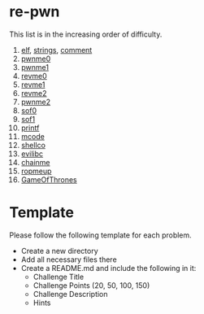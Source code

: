 # re-pwn

This list is in the increasing order of difficulty.

1. [elf](./elf), [strings](./strings), [comment](./comment)
2. [pwnme0](./pwnme0) 
3. [pwnme1](./pwnme1)
4. [revme0](./revme0)
5. [revme1](./revme1)
6. [revme2](./revme2)
7. [pwnme2](./pwnme2)
8. [sof0](./sof0)
9. [sof1](./sof1)
10. [printf](./printf)
11. [mcode](./mcode)
12. [shellco](./shellco)
13. [evilibc](./evilibc)
14. [chainme](./chainme)
14. [ropmeup](./ropmeup)
15. [GameOfThrones](./GameOfThrones)


# Template

Please follow the following template for each problem.

  - Create a new directory
  - Add all necessary files there
  - Create a README.md and include the following in it:
    - Challenge Title
    - Challenge Points (20, 50, 100, 150)
    - Challenge Description
    - Hints




